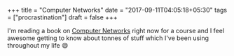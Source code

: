 +++
title = "Computer Networks"
date = "2017-09-11T04:05:18+05:30"
tags = ["procrastination"]
draft = false
+++

I'm reading a book on [Computer Networks](http://www-net.cs.umass.edu/kurose/ebook/text/toc.htm) right now for a course and I feel awesome getting to know about tonnes of stuff which I've been using throughout my life :smile:
